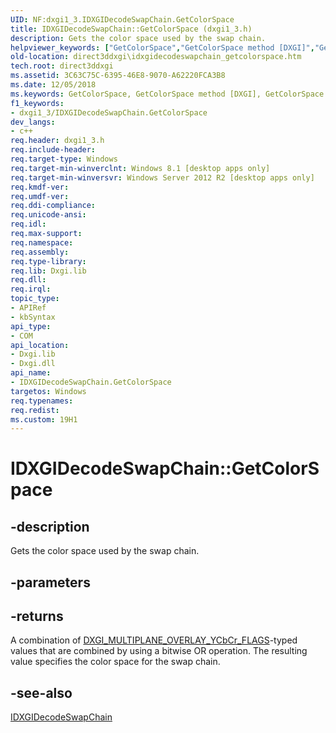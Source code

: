 ```yaml
---
UID: NF:dxgi1_3.IDXGIDecodeSwapChain.GetColorSpace
title: IDXGIDecodeSwapChain::GetColorSpace (dxgi1_3.h)
description: Gets the color space used by the swap chain.
helpviewer_keywords: ["GetColorSpace","GetColorSpace method [DXGI]","GetColorSpace method [DXGI]","IDXGIDecodeSwapChain interface","IDXGIDecodeSwapChain interface [DXGI]","GetColorSpace method","IDXGIDecodeSwapChain.GetColorSpace","IDXGIDecodeSwapChain::GetColorSpace","direct3ddxgi.idxgidecodeswapchain_getcolorspace","dxgi1_3/IDXGIDecodeSwapChain::GetColorSpace"]
old-location: direct3ddxgi\idxgidecodeswapchain_getcolorspace.htm
tech.root: direct3ddxgi
ms.assetid: 3C63C75C-6395-46E8-9070-A62220FCA3B8
ms.date: 12/05/2018
ms.keywords: GetColorSpace, GetColorSpace method [DXGI], GetColorSpace method [DXGI],IDXGIDecodeSwapChain interface, IDXGIDecodeSwapChain interface [DXGI],GetColorSpace method, IDXGIDecodeSwapChain.GetColorSpace, IDXGIDecodeSwapChain::GetColorSpace, direct3ddxgi.idxgidecodeswapchain_getcolorspace, dxgi1_3/IDXGIDecodeSwapChain::GetColorSpace
f1_keywords:
- dxgi1_3/IDXGIDecodeSwapChain.GetColorSpace
dev_langs:
- c++
req.header: dxgi1_3.h
req.include-header: 
req.target-type: Windows
req.target-min-winverclnt: Windows 8.1 [desktop apps only]
req.target-min-winversvr: Windows Server 2012 R2 [desktop apps only]
req.kmdf-ver: 
req.umdf-ver: 
req.ddi-compliance: 
req.unicode-ansi: 
req.idl: 
req.max-support: 
req.namespace: 
req.assembly: 
req.type-library: 
req.lib: Dxgi.lib
req.dll: 
req.irql: 
topic_type:
- APIRef
- kbSyntax
api_type:
- COM
api_location:
- Dxgi.lib
- Dxgi.dll
api_name:
- IDXGIDecodeSwapChain.GetColorSpace
targetos: Windows
req.typenames: 
req.redist: 
ms.custom: 19H1
---
```


# IDXGIDecodeSwapChain::GetColorSpace


## -description


Gets the color space used by the swap chain.


## -parameters






## -returns



A combination of <a href="https://docs.microsoft.com/windows/desktop/api/dxgi1_3/ne-dxgi1_3-dxgi_multiplane_overlay_ycbcr_flags">DXGI_MULTIPLANE_OVERLAY_YCbCr_FLAGS</a>-typed values that are combined by using a bitwise OR operation. The resulting value specifies the color space for the swap chain.




## -see-also




<a href="https://docs.microsoft.com/windows/desktop/api/dxgi1_3/nn-dxgi1_3-idxgidecodeswapchain">IDXGIDecodeSwapChain</a>
 

 

